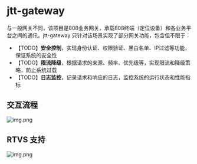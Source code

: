 # jtt-gateway

与一般网关不同，该项目是808业务网关，承载808终端（定位设备）和各业务平台之间的通讯。jtt-gateway 只针对该场景实现了部分网关功能，包含但不限于：

- 【TODO】**安全控制**，实现身份认证、权限验证、黑白名单、IP过滤等功能，保证系统的安全性
- 【TODO】**限流降级**，根据请求的来源、频率、优先级等，实现限流和降级策略，防止系统过载
- 【TODO】**日志监控**，记录请求和响应的日志，监控系统的运行状态和性能指标

## 交互流程
![img.png](http://cdn-0.plantuml.com/plantuml/png/SoWkIImgAStDuKeloYyjK7Y-k-FvwlNFroryFg6DIq71FLp1HbTN8I0diIGjloZNIY6vA3Mn9BLOeIIrA9TB0GYGjJtRlE9fMmzG60H2W2eKT7NjW6POAHIb5fQc5fT0fHAJIpBBWCO0fI0YG0P8ALWFI75nGNvUSIfKBYKLNNrgNWgGXZWAnPBS_B9KYDD0Ib2yzB9poxEvpN0lGQrAB2t9u49r42x7e3a4quQd-vjVRD-CRaD6AZ1yau21HZLhrirwihSNtPgS_EJ4aipyF5os868mCIynfx8uinZ8I05QMv1VL9APbuwa3wuMFVvnkXCkJvAl7804CE410000)

## RTVS 支持
![img.png](http://cdn-0.plantuml.com/plantuml/png/SoWkIImgAStDuKeloYyjK7YwRjwpwTlqd_QrFUtVz69vsyj54vzjRNo-efihA2GiM45Nrqx1FTnAmICa942XABMmDBMuXCiz72mUabgKQwLWK65fQ62e3wIC30ovG69WIP1kAo0Pm9MQby85jUpP_AKlrYzwsZ7znS8LnDY2C2YtE5qXCmN3PYC3KuILxk4WCKEW65nlQafciPM2TsgbbOA_SqIyVv2BQv2ddvj_VFIpdlQdwsPvkiJ6v8KbvfIcMYc4PQQavliNfQGMEIPdlzYxnYlOtm_gF8HHHQc9AQWgmVvp01B0C0K0)

